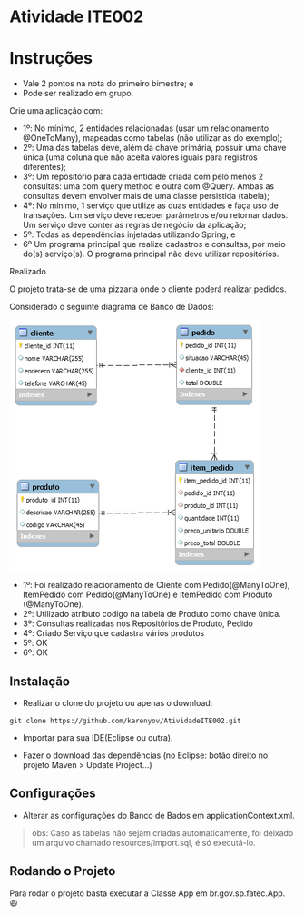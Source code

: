 # Atividade ITE002

# Instruções

- Vale 2 pontos na nota do primeiro bimestre; e
- Pode ser realizado em grupo.

Crie uma aplicação com:

- 1º: No mínimo, 2 entidades relacionadas (usar um relacionamento @OneToMany),
mapeadas como tabelas (não utilizar as do exemplo);
- 2º: Uma das tabelas deve, além da chave primária, possuir uma chave única (uma coluna que não aceita valores iguais para registros diferentes);
- 3º: Um repositório para cada entidade criada com pelo menos 2 consultas: uma com query method e outra com @Query. Ambas as consultas devem envolver
mais de uma classe persistida (tabela);
- 4º: No mínimo, 1 serviço que utilize as duas entidades e faça uso de transações.
Um serviço deve receber parâmetros e/ou retornar dados. Um serviço deve conter as regras de negócio da aplicação;
- 5º: Todas as dependências injetadas utilizando Spring; e
- 6º Um programa principal que realize cadastros e consultas, por meio do(s) serviço(s). O programa principal não deve utilizar repositórios.

Realizado

O projeto trata-se de uma pizzaria onde o cliente poderá realizar pedidos.

Considerado o seguinte diagrama de Banco de Dados:

![alt text](diagrama-banco.png)


- 1º: Foi realizado relacionamento de Cliente com Pedido(@ManyToOne), ItemPedido com Pedido(@ManyToOne) e ItemPedido com Produto (@ManyToOne).
- 2º: Utilizado atributo codigo na tabela de Produto como chave única.
- 3º: Consultas realizadas nos Repositórios de Produto, Pedido
- 4º: Criado Serviço que cadastra vários produtos
- 5º: OK
- 6º: OK

## Instalação

- Realizar o clone do projeto ou apenas o download:

```git
git clone https://github.com/karenyov/AtividadeITE002.git
```

- Importar para sua IDE(Eclipse ou outra).

- Fazer o download das dependências (no Eclipse: botão direito no projeto Maven > Update Project...)

## Configurações

- Alterar as configurações do Banco de Bados em applicationContext.xml.

> obs: Caso as tabelas não sejam criadas automaticamente, foi deixado um arquivo chamado resources/import.sql, é só executá-lo.

## Rodando o Projeto

Para rodar o projeto basta executar a Classe App em br.gov.sp.fatec.App. 😆



